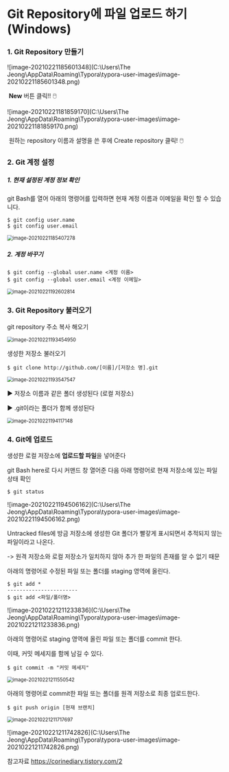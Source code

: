 # Git Repository에 파일 업로드 하기(Windows)



### 1. Git Repository 만들기

![image-20210221185601348](C:\Users\The Jeong\AppData\Roaming\Typora\typora-user-images\image-20210221185601348.png)

​		**New** 버튼 클릭!! :computer_mouse:

![image-20210221181859170](C:\Users\The Jeong\AppData\Roaming\Typora\typora-user-images\image-20210221181859170.png)

​           원하는 repository 이름과 설명을 쓴 후에 Create repository 클릭! :computer_mouse:





### 2. Git 계정 설정



##### 1. 현재 설정된 계정 정보 확인

git Bash를 열어 아래의 명령어를 입력하면 현재 계정 이름과 이메일을 확인 할 수 있습니다.

```git
$ git config user.name
$ git config user.email
```



<img src="C:\Users\The Jeong\AppData\Roaming\Typora\typora-user-images\image-20210221185407278.png" alt="image-20210221185407278" style="zoom:80%;" />



##### 2. 계정 바꾸기

```git
$ git config --global user.name <계정 이름>
$ git config --global user.email <계정 이메일>
```

<img src="C:\Users\The Jeong\AppData\Roaming\Typora\typora-user-images\image-20210221192602814.png" alt="image-20210221192602814" style="zoom:80%;" />





### 3. Git Repository 불러오기

 git repository 주소 복사 해오기

<img src="C:\Users\The Jeong\AppData\Roaming\Typora\typora-user-images\image-20210221193454950.png" alt="image-20210221193454950" style="zoom:80%;" />



생성한 저장소 불러오기

```git
$ git clone http://github.com/[이름]/[저장소 명].git
```

<img src="C:\Users\The Jeong\AppData\Roaming\Typora\typora-user-images\image-20210221193547547.png" alt="image-20210221193547547" style="zoom:80%;" />



:arrow_forward: 저장소 이름과 같은 폴더 생성된다 (로컬 저장소)

:arrow_forward: .git이라는 폴더가 함께 생성된다

<img src="C:\Users\The Jeong\AppData\Roaming\Typora\typora-user-images\image-20210221194117148.png" alt="image-20210221194117148" style="zoom:80%;" />





### 4. Git에 업로드



생성한 로컬 저장소에 **업로드할 파일**을 넣어준다

git Bash here로 다시 커맨드 창 열어준 다음  아래 명령어로 현재 저장소에 있는 파일 상태 확인

```git
$ git status
```

![image-20210221194506162](C:\Users\The Jeong\AppData\Roaming\Typora\typora-user-images\image-20210221194506162.png)

Untracked files에 방금 저장소에 생성한 Git 폴더가 빨갛게 표시되면서 추적되지 않는 파일이라고 나온다.

-> 원격 저장소와 로컬 저장소가 일치하지 않아 추가 한 파일의 존재를 알 수 없기 때문





아래의 명령어로 수정된 파일 또는 폴더를 staging 영역에 올린다.

```git
$ git add *
-----------------------
$ git add <파일/폴더명>
```

![image-20210221211233836](C:\Users\The Jeong\AppData\Roaming\Typora\typora-user-images\image-20210221211233836.png)





아래의 명령어로 staging 영역에 올린 파일 또는 폴더를 commit 한다.

이때, 커밋 메세지를 함께 남길 수 있다.

```git
$ git commit -m "커밋 메세지"
```

<img src="C:\Users\The Jeong\AppData\Roaming\Typora\typora-user-images\image-20210221211550542.png" alt="image-20210221211550542" style="zoom:80%;" />





아래의 명령어로 commit한 파일 또는 폴더를 원격 저장소로 최종 업로드한다.

```git
$ git push origin [현재 브랜치]
```

<img src="C:\Users\The Jeong\AppData\Roaming\Typora\typora-user-images\image-20210221211717697.png" alt="image-20210221211717697" style="zoom:80%;" />



![image-20210221211742826](C:\Users\The Jeong\AppData\Roaming\Typora\typora-user-images\image-20210221211742826.png)





참고자료 https://corinediary.tistory.com/2

